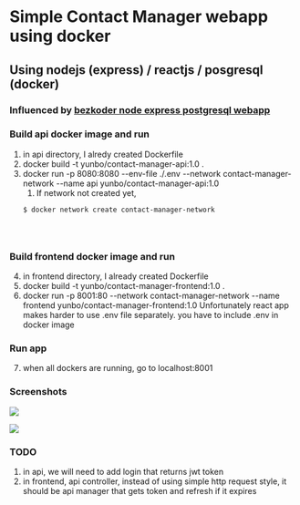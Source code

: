 # Simple Contact Manager webapp using docker
## Using nodejs (express) / reactjs / posgresql (docker)

### Influenced by [bezkoder node express postgresql webapp](https://bezkoder.com/node-express-sequelize-postgresql/)





### Build api docker image and run

1. in api directory, I alredy created Dockerfile
2. docker build -t yunbo/contact-manager-api:1.0 .
3. docker run -p 8080:8080 --env-file ./.env --network contact-manager-network --name api yunbo/contact-manager-api:1.0
   1. If network not created yet,
   ```
   $ docker network create contact-manager-network




### Build frontend docker image and run

4. in frontend directory, I already created Dockerfile
5. docker build -t yunbo/contact-manager-frontend:1.0 .
6. docker run -p 8001:80 --network contact-manager-network --name frontend yunbo/contact-manager-frontend:1.0
   Unfortunately react app makes harder to use .env file separately. you have to include .env in docker image


### Run app

7. when all dockers are running, go to localhost:8001



### Screenshots

![](_readme_assets/contact_manager_home.png)



![](_readme_assets/contact_manager_edit.png)


### TODO
1. in api, we will need to add login that returns jwt token
2. in frontend, api controller, instead of using simple http request style, it should be api manager that gets token and refresh if it expires